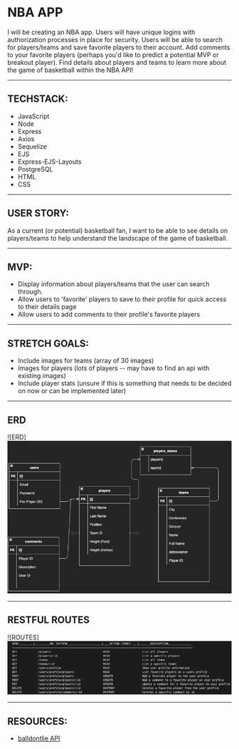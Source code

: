 # NBA APP
I will be creating an NBA app. Users will have unique logins with authorization processes in place for security. Users will be able to search for players/teams and save favorite players to their account. Add comments to your favorite players (perhaps you'd like to predict a potential MVP or breakout player). Find details about players and teams to learn more about the game of basketball within the NBA API!

---

## TECHSTACK:
* JavaScript
* Node
* Express
* Axios
* Sequelize
* EJS
* Express-EJS-Layouts
* PostgreSQL
* HTML
* CSS

---


## USER STORY:
As a current (or potential) basketball fan, I want to be able to see details on players/teams to help understand the landscape of the game of basketball.

---


## MVP:
* Display information about players/teams that the user can search through.
* Allow users to 'favorite' players to save to their profile for quick access to their details page
* Allow users to add comments to their profile's favorite players

---


## STRETCH GOALS:
* Include images for teams (array of 30 images)
* Images for players (lots of players -- may have to find an api with existing images)
* Include player stats (unsure if this is something that needs to be decided on now or can be implemented later)

---


## ERD
![ERD]<img src="media/ERD.png">

---


## RESTFUL ROUTES
![ROUTES]<img src="media/restfulroutes.png">

---


## RESOURCES:
* [balldontlie API](https://www.balldontlie.io)